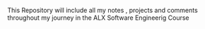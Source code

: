 This Repository will include all my notes , projects and comments throughout my journey in the ALX Software Engineerig Course
